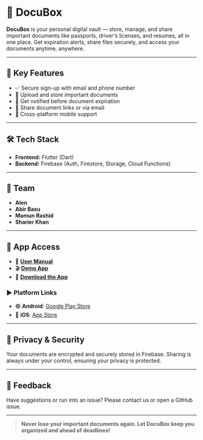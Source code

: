 # 📁 DocuBox

**DocuBox** is your personal digital vault — store, manage, and share important documents like passports, driver's licenses, and resumes, all in one place. Get expiration alerts, share files securely, and access your documents anytime, anywhere.

---

## 🚀 Key Features

- ✅ Secure sign-up with email and phone number
- 📂 Upload and store important documents
- 🔔 Get notified before document expiration
- 🔗 Share document links or via email
- 📱 Cross-platform mobile support

---

## 🛠️ Tech Stack

- **Frontend:** Flutter (Dart)  
- **Backend:** Firebase (Auth, Firestore, Storage, Cloud Functions)

---

## 👤 Team

- **Alen**  
- **Abir Basu**  
- **Mamun Rashid**  
- **Sharier Khan**

---

## 📲 App Access

- 📘 **[User Manual](#)**  
- 🎬 **[Demo App](#)**  
- 📱 **[Download the App](#)**

### ▶️ Platform Links

- 🟢 **Android**: [Google Play Store](#)  
- 🍎 **iOS**: [App Store](#)

---

## 🔐 Privacy & Security

Your documents are encrypted and securely stored in Firebase. Sharing is always under your control, ensuring your privacy is protected.

---

## 💬 Feedback

Have suggestions or run into an issue? Please contact us or open a GitHub issue.

---

> **Never lose your important documents again. Let DocuBox keep you organized and ahead of deadlines!**
